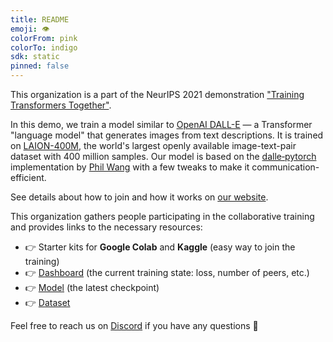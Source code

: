 ```yaml
---
title: README
emoji: 👁
colorFrom: pink
colorTo: indigo
sdk: static
pinned: false
---
```


<!-- The classes below are necessary for correct rendering -->
<div class="lg:col-span-3">
  <p class="mb-2">
    This organization is a part of the NeurIPS 2021 demonstration <a href="https://training-transformers-together.github.io/">"Training Transformers Together"</a>.
  </p>
  <p class="mb-2">
    In this demo, we train a model similar to <u><a target="_blank" href="https://openai.com/blog/dall-e/">OpenAI DALL-E</a></u> —
    a Transformer "language model" that generates images from text descriptions.
    It is trained on <a target="_blank" href="https://laion.ai/laion-400-open-dataset/">LAION-400M</a>,
    the world's largest openly available image-text-pair dataset with 400 million samples. Our model is based on
    the <a target="_blank" href="https://github.com/lucidrains/DALLE-pytorch">dalle‑pytorch</a> implementation
    by <a target="_blank" href="https://github.com/lucidrains">Phil Wang</a> with a few tweaks to make it communication-efficient.
  </p>
  <p class="mb-2">
    See details about how to join and how it works on <a target="_blank" href="https://training-transformers-together.github.io/">our website</a>.
  </p>
  <p class="mb-2">
    This organization gathers people participating in the collaborative training and provides links to the necessary resources:
  </p>
  <ul class="mb-2">
    <li>👉 Starter kits for <b>Google Colab</b> and <b>Kaggle</b> (easy way to join the training)</li>
    <li>👉 <a target="_blank" href="https://huggingface.co/spaces/training-transformers-together/Dashboard">Dashboard</a> (the current training state: loss, number of peers, etc.)</li>
    <li>👉 <a target="_blank" href="https://huggingface.co/training-transformers-together/dalle-demo">Model</a> (the latest checkpoint)</li>
    <li>👉 <a target="_blank" href="https://huggingface.co/datasets/laion/laion_100m_vqgan_f8">Dataset</a></li>
  </ul>
  <p class="mb-2">
    Feel free to reach us on <a target="_blank" href="https://discord.gg/uGugx9zYvN">Discord</a> if you have any questions 🙂
  </p>
</div>
